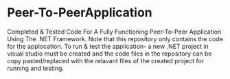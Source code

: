 # Peer-To-PeerApplication
Completed &amp; Tested Code For A Fully Functioning Peer-To-Peer Application Using The .NET Framework. Note that this repository only contains the code for the applocation. To run & test the application- a new .NET project in visual studio must be created and the code files in the repository can be copy pasted/replaced with the relavant files of the created project for running and testing. 

